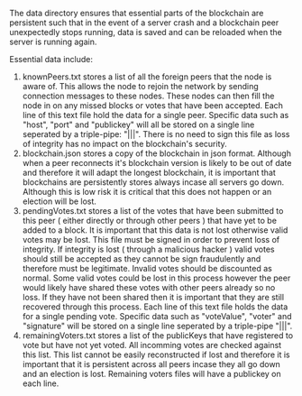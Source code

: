 The data directory ensures that essential parts of the blockchain are persistent such that in the event of a server crash and a  blockchain peer unexpectedly stops running, data is saved and can be reloaded when the server is running again.

Essential data include:
1. knownPeers.txt stores a list of all the foreign peers that the node is aware of. This allows the node to rejoin the network by sending connection messages to these nodes. These nodes can then fill the node in on any missed blocks or votes that have been accepted. Each line of this text file hold the data for a single peer. Specific data such as "host", "port" and "publickey" will all be stored on a single line seperated by a triple-pipe: "|||". There is no need to sign this file as loss of integrity has no impact on the blockchain's security.
2. blockchain.json stores a copy of the blockchain in json format. Although when a peer reconnects it's blockchain version is likely to be out of date and therefore it will adapt the longest blockchain, it is important that blockchains are persistently stores always incase all servers go down. Although this is low risk it is critical that this does not happen or an election will be lost. 
3. pendingVotes.txt stores a list of the votes that have been submitted to this peer ( either directly or through other peers ) that have yet to be added to a block. It is important that this data is not lost otherwise valid votes may be lost. This file must be signed in order to prevent loss of integrity. If integrity is lost ( through a malicious hacker ) valid votes should still be accepted as they cannot be sign fraudulently and therefore must be legitimate. Invalid votes should be discounted as normal. Some valid votes could be lost in this process however the peer would likely have shared these votes with other peers already so no loss. If they have not been shared then it is important that they are still recovered through this process. Each line of this text file holds the data for a single pending vote. Specific data such as "voteValue", "voter" and "signature" will be stored on a single line seperated by a triple-pipe "|||".
4. remainingVoters.txt stores a list of the publicKeys that have registered to vote but have not yet voted. All incomming votes are checked against this list. This list cannot be easily reconstructed if lost and therefore it is important that it is persistent across all peers incase they all go down and an election is lost. Remaining voters files will have a publickey on each line.
